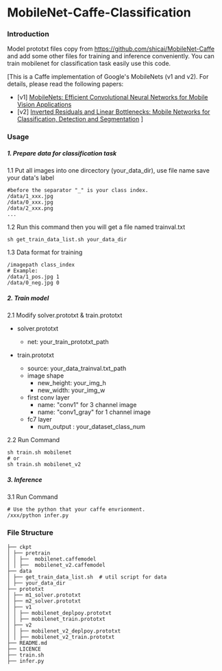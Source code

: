 # MobileNet-Caffe-Classification

### Introduction

Model prototxt files copy from https://github.com/shicai/MobileNet-Caffe and add some other files for training and inference conveniently. You can train mobilenet for classification task easily use this code.

[This is a Caffe implementation of Google's MobileNets (v1 and v2). For details, please read the following papers:

- [v1] [MobileNets: Efficient Convolutional Neural Networks for Mobile Vision Applications](https://arxiv.org/abs/1704.04861)
- [v2] [Inverted Residuals and Linear Bottlenecks: Mobile Networks for Classification, Detection and Segmentation](https://arxiv.org/abs/1801.04381)
]

### Usage
##### 1. Prepare data for classification task

 1.1 Put all images into one dircectory (your_data_dir), use file name save your data's label
 
 ```
 #before the separator "_" is your class index.
 /data/1_xxx.jpg
 /data/0_xxx.jpg
 /data/2_xxx.png
 ...
 ```
 1.2 Run this command then you will get a file named trainval.txt
 
 ```
 sh get_train_data_list.sh your_data_dir
 ```
 1.3 Data format for training
 
 ```
 /imagepath class_index
 # Example:
 /data/1_pos.jpg 1
 /data/0_neg.jpg 0
 ```

##### 2. Train model
2.1 Modify solver.prototxt & train.prototxt

- solver.prototxt
    - net: your_train_prototxt_path

- train.prototxt
    - source: your_data_trainval.txt_path
    - image shape
        - new_height: your_img_h
        - new_width: your_img_w
    - first conv layer
        - name: "conv1" for 3 channel image
        - name: "conv1_gray" for 1 channel image
    - fc7 layer
        - num_output : your_dataset_class_num

        
2.2 Run Command

```
sh train.sh mobilenet
# or
sh train.sh mobilenet_v2
```

##### 3. Inference
3.1 Run Command

```
# Use the python that your caffe envrionment.
/xxx/python infer.py
```

### File Structure
```
├── ckpt
│ ├── pretrain
│ │ ├──  mobilenet.caffemodel
│ │ ├──  mobilenet_v2.caffemodel
├── data
│ ├── get_train_data_list.sh  # util script for data
│ ├── your_data_dir
├── prototxt
│ ├── m1_solver.prototxt
│ ├── m2_solver.prototxt
│ ├── v1
│ │ ├── mobilenet_deplpoy.prototxt
│ │ ├── mobilenet_train.prototxt
│ ├── v2
│ │ ├── mobilenet_v2_deplpoy.prototxt
│ │ ├── mobilenet_v2_train.prototxt
├── README.md
├── LICENCE
├── train.sh
├── infer.py
```


